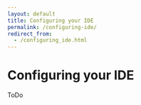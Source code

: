 ```yaml
---
layout: default
title: Configuring your IDE
permalink: /configuring-ide/
redirect_from:
  - /configuring_ide.html
---
```


# <i class="fa fa-keyboard-o"></i> Configuring your IDE

ToDo